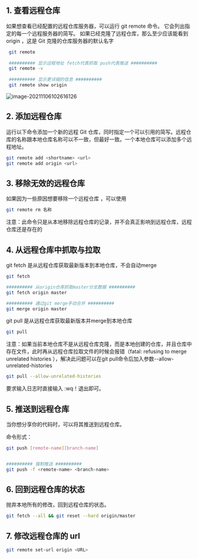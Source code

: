 ## 1. 查看远程仓库

如果想查看已经配置的远程仓库服务器，可以运行 git remote 命令。 它会列出指定的每一个远程服务器的简写。 如果已经克隆了远程仓库，那么至少应该能看到 origin ，这是 Git 克隆的仓库服务器的默认名字

```bash
 git remote 
 
 ########## 显示远程地址 fetch代表抓取 push代表推送 ##########
 git remote -v
 
 ########## 显示更详细的信息 ##########
 git remote show origin
```

![image-20211106102616126](https://gitee.com/nicolas-gaofeng/pic_store/raw/master/img/git/20211106102616.png)

## 2.  添加远程仓库

运行以下命令添加一个新的远程 Git 仓库，同时指定一个可以引用的简写。远程仓库的名称跟本地仓库名称可以不一致，但最好一致。一个本地仓库可以添加多个远程地址。

```bash
git remote add <shortname> <url>      
git remote add origin <url>   
```

## 3. 移除无效的远程仓库 

如果因为一些原因想要移除一个远程仓库 ，可以使用

```bash
git remote rm 名称
```

注意：此命令只是从本地移除远程仓库的记录，并不会真正影响到远程仓库，远程仓库还是存在的

## 4. 从远程仓库中抓取与拉取 

git fetch 是从远程仓库获取最新版本到本地仓库，不会自动merge

```bash
git fetch

########## 从origin仓库抓取master分支数据 ##########
git fetch origin master

########## 通过git merge手动合并 ##########
git merge origin master
```

git pull 是从远程仓库获取最新版本并merge到本地仓库

```bash
git pull
```

注意：如果当前本地仓库不是从远程仓库克隆，而是本地创建的仓库，并且仓库中存在文件，此时再从远程仓库拉取文件的时候会报错（fatal: refusing to merge unrelated histories ），解决此问题可以在git pull命令后加入参数--allow-unrelated-histories

```bash
git pull --allow-unrelated-histories
```

要求输入日志时直接输入 :wq！退出即可。

## 5. 推送到远程仓库 

当你想分享你的代码时，可以将其推送到远程仓库。

 命令形式：

```bash
git push [remote-name][branch-name]


########## 强制推送 ##########
git push -f <remote-name> <branch-name>
```

## 6. 回到远程仓库的状态

抛弃本地所有的修改，回到远程仓库的状态。

```bash
git fetch --all && git reset --hard origin/master
```

## 7. 修改远程仓库的 url

```bash
git remote set-url origin <URL>
```
